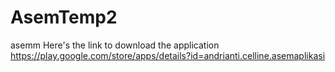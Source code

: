 # AsemTemp2
asemm
Here's the link to download the application https://play.google.com/store/apps/details?id=andrianti.celline.asemaplikasi
